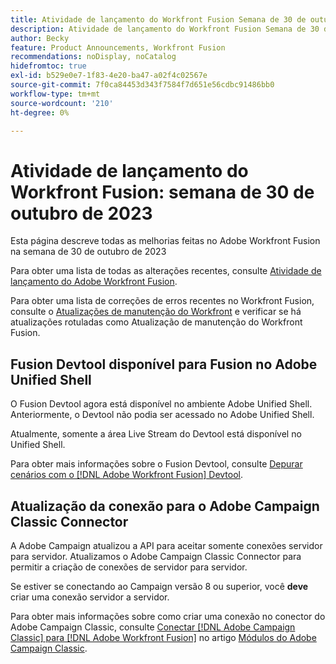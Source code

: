 ```yaml
---
title: Atividade de lançamento do Workfront Fusion Semana de 30 de outubro de 2023
description: Atividade de lançamento do Workfront Fusion Semana de 30 de outubro de 2023
author: Becky
feature: Product Announcements, Workfront Fusion
recommendations: noDisplay, noCatalog
hidefromtoc: true
exl-id: b529e0e7-1f83-4e20-ba47-a02f4c02567e
source-git-commit: 7f0ca84453d343f7584f7d651e56cdbc91486bb0
workflow-type: tm+mt
source-wordcount: '210'
ht-degree: 0%

---
```


# Atividade de lançamento do Workfront Fusion: semana de 30 de outubro de 2023

Esta página descreve todas as melhorias feitas no Adobe Workfront Fusion na semana de 30 de outubro de 2023

Para obter uma lista de todas as alterações recentes, consulte [Atividade de lançamento do Adobe Workfront Fusion](../../../product-announcements/product-releases/fusion-release-activity/fusion-release-activity.md).

Para obter uma lista de correções de erros recentes no Workfront Fusion, consulte o [Atualizações de manutenção do Workfront](https://experienceleague.adobe.com/docs/workfront-known-issues/releases/current-updates.html) e verificar se há atualizações rotuladas como Atualização de manutenção do Workfront Fusion.

## Fusion Devtool disponível para Fusion no Adobe Unified Shell

O Fusion Devtool agora está disponível no ambiente Adobe Unified Shell. Anteriormente, o Devtool não podia ser acessado no Adobe Unified Shell.

Atualmente, somente a área Live Stream do Devtool está disponível no Unified Shell.

Para obter mais informações sobre o Fusion Devtool, consulte [Depurar cenários com o [!DNL Adobe Workfront Fusion] Devtool](/help/quicksilver/workfront-fusion/scenarios/debug-scenarios-with-dev-tool.md).

## Atualização da conexão para o Adobe Campaign Classic Connector

A Adobe Campaign atualizou a API para aceitar somente conexões servidor para servidor. Atualizamos o Adobe Campaign Classic Connector para permitir a criação de conexões de servidor para servidor.

Se estiver se conectando ao Campaign versão 8 ou superior, você **deve** criar uma conexão servidor a servidor.

Para obter mais informações sobre como criar uma conexão no conector do Adobe Campaign Classic, consulte [Conectar [!DNL Adobe Campaign Classic] para [!DNL Adobe Workfront Fusion]](/help/quicksilver/workfront-fusion/apps-and-their-modules/adobe-campaign-classic-connector.md#connect-adobe-campaign-classic-to-adobe-workfront-fusion) no artigo [Módulos do Adobe Campaign Classic](/help/quicksilver/workfront-fusion/apps-and-their-modules/adobe-campaign-classic-connector.md).
